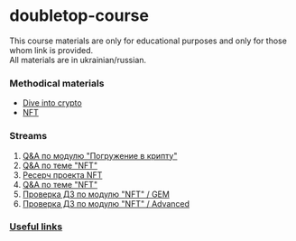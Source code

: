 # doubletop-course

This course materials are only for educational purposes and only for those whom link is provided.  
All materials are in ukrainian/russian.

### Methodical materials

- [Dive into crypto](dive-into-crypto/readme.md)
- [NFT](nft/readme.md)


### Streams
1. [Q&A по модулю "Погружение в крипту"](https://www.youtube.com/watch?v=KjYt77dLUEE)
2. [Q&A по теме "NFT"](https://www.youtube.com/watch?v=0hBU2eZaJIc)
3. [Ресерч проекта NFT](https://www.youtube.com/watch?v=MMLMgkoYuKs)
4. [Q&A по теме "NFT"](https://www.youtube.com/watch?v=3E3gwyqDhNc)
5. [Проверка ДЗ по модулю "NFT" / GEM](https://www.youtube.com/watch?v=UyhNQM6HdRY)
6. [Проверка ДЗ по модулю "NFT" / Advanced](https://www.youtube.com/watch?v=9knLcRD8Nd4)

### [Useful links](useful-links.md)